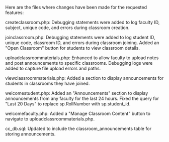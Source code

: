 Here are the files where changes have been made for the requested features:

createclassroom.php:
Debugging statements were added to log faculty ID, subject, unique code, and errors during classroom creation.

joinclassroom.php:
Debugging statements were added to log student ID, unique code, classroom ID, and errors during classroom joining.
Added an "Open Classroom" button for students to view classroom details.

uploadclassroommaterials.php:
Enhanced to allow faculty to upload notes and post announcements to specific classrooms.
Debugging logs were added to capture file upload errors and paths.

viewclassroommaterials.php:
Added a section to display announcements for students in classrooms they have joined.

welcomestudent.php:
Added an "Announcements" section to display announcements from any faculty for the last 24 hours.
Fixed the query for "Last 20 Days" to replace sp.RollNumber with sp.student_id.


welcomefaculty.php:
Added a "Manage Classroom Content" button to navigate to uploadclassroommaterials.php.

cc_db.sql:
Updated to include the classroom_announcements table for storing announcements.
